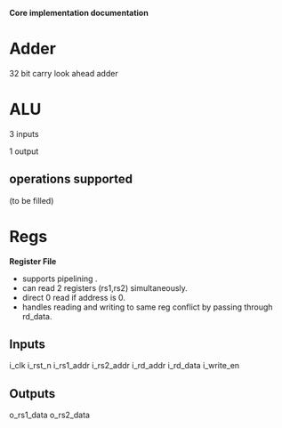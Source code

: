 **Core implementation documentation**
# Adder

32 bit carry look ahead adder

# ALU

3 inputs 

1 output 

## operations supported

(to be filled)

# Regs 
**Register File**
* supports pipelining .
* can read 2 registers (rs1,rs2) simultaneously.
* direct 0 read if address is 0.
* handles reading and writing to same reg conflict by passing through rd_data.


## Inputs
i_clk
i_rst_n
i_rs1_addr
i_rs2_addr
i_rd_addr
i_rd_data
i_write_en

## Outputs
o_rs1_data
o_rs2_data